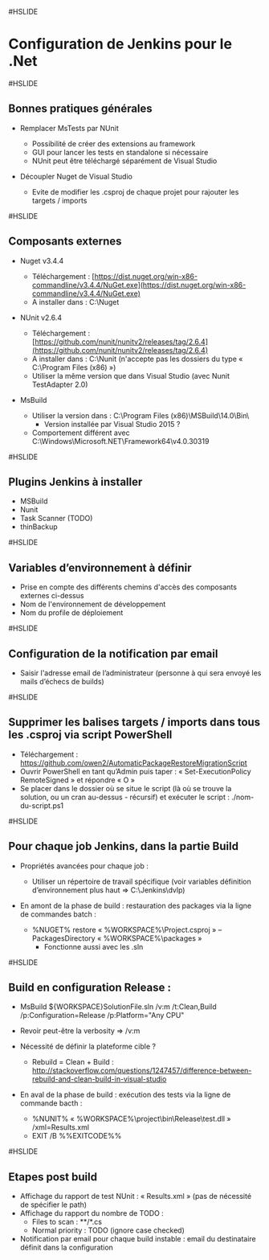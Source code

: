 #HSLIDE

# Configuration de Jenkins pour le .Net

#HSLIDE

## Bonnes pratiques générales

* Remplacer MsTests par NUnit

    * Possibilité de créer des extensions au framework
    * GUI pour lancer les tests en standalone si nécessaire
    * NUnit peut être téléchargé séparément de Visual Studio

* Découpler Nuget de Visual Studio
    * Evite de modifier les .csproj de chaque projet pour rajouter les targets / imports

#HSLIDE

## Composants externes

* Nuget v3.4.4
    * Téléchargement : [https://dist.nuget.org/win-x86-commandline/v3.4.4/NuGet.exe](https://dist.nuget.org/win-x86-commandline/v3.4.4/NuGet.exe)
    * A installer dans : C:\Nuget

* NUnit v2.6.4  
    * Téléchargement : [https://github.com/nunit/nunitv2/releases/tag/2.6.4](https://github.com/nunit/nunitv2/releases/tag/2.6.4)
    * A installer dans : C:\Nunit (n'accepte pas les dossiers du type « C:\Program Files (x86) »)
    * Utiliser la même version que dans Visual Studio (avec Nunit TestAdapter 2.0)

* MsBuild
    * Utiliser la version dans : C:\Program Files (x86)\MSBuild\14.0\Bin\
        * Version installée par Visual Studio 2015 ?
    * Comportement différent avec C:\Windows\Microsoft.NET\Framework64\v4.0.30319

#HSLIDE

## Plugins Jenkins à installer

* MSBuild
* Nunit
* Task Scanner (TODO)
* thinBackup

#HSLIDE

## Variables d’environnement à définir

* Prise en compte des différents chemins d'accès des composants externes ci-dessus 
* Nom de l'environnement de développement
* Nom du profile de déploiement

#HSLIDE

## Configuration de la notification par email

* Saisir l'adresse email de l’administrateur (personne à qui sera envoyé les mails d’échecs de builds)

#HSLIDE

## Supprimer les balises targets / imports dans tous les .csproj via script PowerShell

* Téléchargement : https://github.com/owen2/AutomaticPackageRestoreMigrationScript
* Ouvrir PowerShell en tant qu’Admin puis taper : « Set-ExecutionPolicy RemoteSigned » et répondre « O »
* Se placer dans le dossier où se situe le script (là où se trouve la solution, ou un cran au-dessus - récursif) et exécuter le script : ./nom-du-script.ps1

#HSLIDE

## Pour chaque job Jenkins, dans la partie Build
* Propriétés avancées pour chaque job :
    *   Utiliser un répertoire de travail spécifique (voir variables définition d’environnement plus haut => C:\Jenkins\dvlp\)

* En amont de la phase de build : restauration des packages via la ligne de commandes batch :
    * %NUGET% restore « %WORKSPACE%\Project.csproj » –PackagesDirectory « %WORKSPACE%\packages »
        * Fonctionne aussi avec les .sln

#HSLIDE

## Build en configuration Release : 

* MsBuild ${WORKSPACE}SolutionFile.sln /v:m /t:Clean,Build /p:Configuration=Release /p:Platform="Any CPU"
* Revoir peut-être la verbosity => /v:m
* Nécessité de définir la plateforme cible ?
    * Rebuild = Clean + Build : http://stackoverflow.com/questions/1247457/difference-between-rebuild-and-clean-build-in-visual-studio

* En aval de la phase de build : exécution des tests via la ligne de commande bacth :
    * %NUNIT% « %WORKSPACE%\project\bin\Release\test.dll » /xml=Results.xml
    * EXIT /B %%EXITCODE%%

#HSLIDE

## Etapes post build

* Affichage du rapport de test NUnit : « Results.xml » (pas de nécessité de spécifier le path)
* Affichage du rapport du nombre de TODO :
    * Files to scan : **/*.cs
    * Normal priority : TODO (ignore case checked)
* Notification par email pour chaque build instable : email du destinataire définit dans la configuration